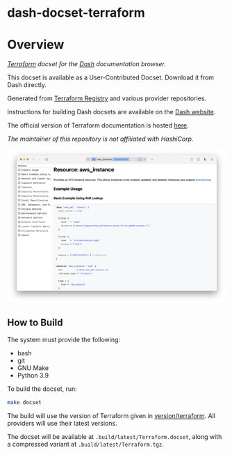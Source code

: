 dash-docset-terraform
=====================

# Overview

_[Terraform](https://www.terraform.io) docset for the [Dash](https://kapeli.com/dash) documentation browser._

This docset is available as a User-Contributed Docset. Download it from Dash directly.

Generated from [Terraform Registry](https://registry.terraform.io) and various provider repositories.

Instructions for building Dash docsets are available on the [Dash website](https://kapeli.com/docsets#dashDocset).

The official version of Terraform documentation is hosted [here](https://www.terraform.io/docs).

_The maintainer of this repository is not affiliated with HashiCorp._

![Screenshot](screenshot.png)

## How to Build

The system must provide the following:

- bash
- git
- GNU Make
- Python 3.9

To build the docset, run:

```bash
make docset
```

The build will use the version of Terraform given in [version/terraform](version/terraform). All
providers will use their latest versions.

The docset will be available at `.build/latest/Terraform.docset`, along with a
compressed variant at `.build/latest/Terraform.tgz`.
